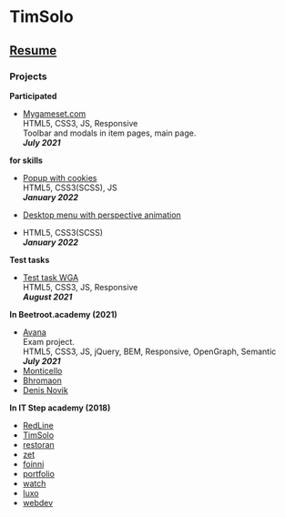 # TimSolo

## [Resume](https://bit.ly/2YAPBDm)

### Projects

<!-- * [Proviknadveri](https://proviknadveri.com/)<br> -->
<!-- HTML5(Nunjucks), CSS3(SCSS), native JS, Responsive -->
<!-- <br><i><b>June 2022</b></i> -->

<!-- * [Hotel Rose](https://hotelrose.de/)<br> -->
<!-- HTML5(Nunjucks), CSS3(SCSS), JS, jQuery, Responsive -->
<!-- <br><i><b>January 2022</b></i> -->

<!-- * [Projekt Zukunft](https://projektzukunft.berlin.de/)<br> -->
<!-- HTML5(Nunjucks), CSS3(SCSS), JS, jQuery, Responsive, Accessibility -->
<!-- <br><i><b>November 2021</b></i> -->

<!-- * [Zoo Safari](http://azovzoo.com/)<br> -->
<!-- HTML5(Nunjucks), CSS3(SCSS), JS, jQuery, Responsive -->
<!-- <br><i><b>October 2021</b></i> -->

<strong>Participated</strong>

<!-- * [Biv Integrativ](https://www.biv-integrativ.at)<br> -->
<!-- HTML5, CSS3, JS, Responsive -->
<!-- <br><i><b>January 2022</b></i> -->

* [Mygameset.com](https://mygameset.com)<br>
HTML5, CSS3, JS, Responsive<br>
Toolbar and modals in item pages, main page.
<br><i><b>July 2021</b></i>

<strong>for skills</strong>
* [Popup with cookies](popup-with-cookies/)<br>
HTML5, CSS3(SCSS), JS<br>
<i><b>January 2022</b></i>

* [Desktop menu with perspective animation](down-menu-parallax-effect/)<br>
* HTML5, CSS3(SCSS)<br>
<i><b>January 2022</b></i>

<strong>Test tasks</strong>

* [Test task WGA](https://stavrdriff.github.io/berd/)<br>
HTML5, CSS3, JS, Responsive
<br><i><b>August 2021</b></i>

<strong>In Beetroot.academy (2021)</strong>
* [Avana](https://soulraise.github.io/avana/avana/)<br>
Exam project.<br>
HTML5, CSS3, JS, jQuery, BEM, Responsive, OpenGraph, Semantic<br>
<i><b>July 2021</b></i>
* [Monticello](monticello/)
* [Bhromaon](bhromaon/)
* [Denis Novik](DenisNovik/)



<strong>In IT Step academy (2018)</strong>

* [RedLine](RedLine/)
* [TimSolo](TimSolo/)
* [restoran](Restoran/)
* [zet](ZET/)
* [foinni](Foinni/)
* [portfolio](Portfolio/)
* [watch](watch/)
* [luxo](luxo/)
* [webdev](webdev/)
